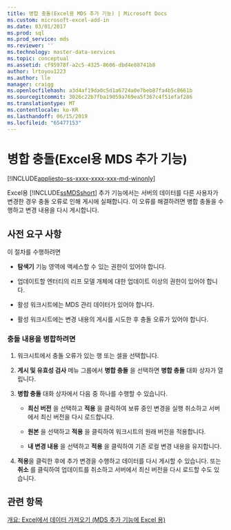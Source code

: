 ```yaml
---
title: 병합 충돌(Excel용 MDS 추가 기능) | Microsoft Docs
ms.custom: microsoft-excel-add-in
ms.date: 03/01/2017
ms.prod: sql
ms.prod_service: mds
ms.reviewer: ''
ms.technology: master-data-services
ms.topic: conceptual
ms.assetid: cf95978f-a2c5-4325-8606-dbd4e88741b8
author: lrtoyou1223
ms.author: lle
manager: craigg
ms.openlocfilehash: a3d4af19da0c5d1a6724a0e7beb87fa4b5c8661b
ms.sourcegitcommit: 3026c22b7fba19059a769ea5f367c4f51efaf286
ms.translationtype: MT
ms.contentlocale: ko-KR
ms.lasthandoff: 06/15/2019
ms.locfileid: "65477153"
---
```

# <a name="merge-conflicts-mds-add-in-for-excel"></a>병합 충돌(Excel용 MDS 추가 기능)

[!INCLUDE[appliesto-ss-xxxx-xxxx-xxx-md-winonly](../../includes/appliesto-ss-xxxx-xxxx-xxx-md-winonly.md)]

  Excel용 [!INCLUDE[ssMDSshort](../../includes/ssmdsshort-md.md)] 추가 기능에서는 서버의 데이터를 다른 사용자가 변경한 경우 충돌 오류로 인해 게시에 실패합니다. 이 오류를 해결하려면 병합 충돌을 수행하고 변경 내용을 다시 게시합니다.  
  
## <a name="prerequisites"></a>사전 요구 사항  
 이 절차를 수행하려면  
  
-   **탐색기** 기능 영역에 액세스할 수 있는 권한이 있어야 합니다.  
  
-   업데이트할 엔터티의 리프 모델 개체에 대한 업데이트 이상의 권한이 있어야 합니다.  
  
-   활성 워크시트에는 MDS 관리 데이터가 있어야 합니다.  
  
-   활성 워크시트에는 변경 내용의 게시를 시도한 후 충돌 오류가 있어야 합니다.  
  
### <a name="to-merge-conflicts"></a>충돌 내용을 병합하려면  
  
1.  워크시트에서 충돌 오류가 있는 행 또는 셀을 선택합니다.  
  
2.  **게시 및 유효성 검사** 메뉴 그룹에서 **병합 충돌** 을 선택하면 **병합 충돌** 대화 상자가 열립니다.  
  
3.  **병합 충돌** 대화 상자에서 다음 중 하나를 수행할 수 있습니다.  
  
    -   **최신 버전** 을 선택하고 **적용** 을 클릭하여 보류 중인 변경을 실행 취소하고 서버에서 최신 버전을 다시 로드합니다.  
  
    -   **원본** 을 선택하고 **적용** 을 클릭하여 워크시트의 원래 버전을 적용합니다.  
  
    -   **내 변경 내용** 을 선택하고 **적용** 을 클릭하여 기존 로컬 변경 내용을 유지합니다.  
  
4.  **적용**을 클릭한 후에 추가 변경을 수행하고 데이터를 다시 게시할 수 있습니다. 또는 **취소** 를 클릭하여 업데이트를 취소하고 서버에서 최신 버전을 다시 로드할 수도 있습니다.  
  
## <a name="see-also"></a>관련 항목  
 [개요: Excel에서 데이터 가져오기 &#40;MDS 추가 기능에 Excel 용&#41;](../../master-data-services/microsoft-excel-add-in/overview-importing-data-from-excel-mds-add-in-for-excel.md)  
  
  
